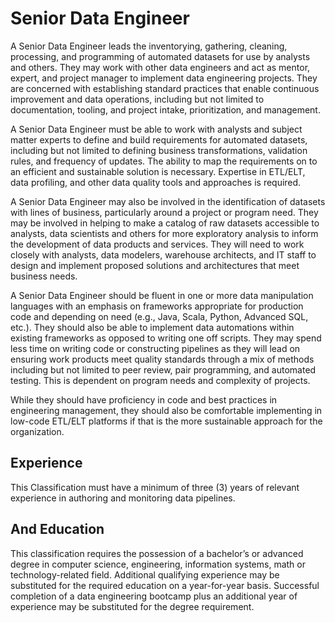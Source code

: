 
# Senior Data Engineer    
A Senior Data Engineer leads the inventorying, gathering, cleaning, processing, and programming of automated datasets for use by analysts and others. They may work with other data engineers and act as mentor, expert, and project manager to implement data engineering projects. They are concerned with establishing standard practices that enable continuous improvement and data operations, including but not limited to documentation, tooling, and project intake, prioritization, and management.

A Senior Data Engineer must be able to work with analysts and subject matter experts to define and build requirements for automated datasets, including but not limited to defining business transformations, validation rules, and frequency of updates. The ability to map the requirements on to an efficient and sustainable solution is necessary. Expertise in ETL/ELT, data profiling, and other data quality tools and approaches is required.

A Senior Data Engineer may also be involved in the identification of datasets with lines of business, particularly around a project or program need. They may be involved in helping to make a catalog of raw datasets accessible to analysts, data scientists and others for more exploratory analysis to inform the development of data products and services. They will need to work closely with analysts, data modelers, warehouse architects, and IT staff to design and implement proposed solutions and architectures that meet business needs.

A Senior Data Engineer should be fluent in one or more data manipulation languages with an emphasis on frameworks appropriate for production code and depending on need (e.g., Java, Scala, Python, Advanced SQL, etc.). They should also be able to implement data automations within existing frameworks as opposed to writing one off scripts. They may spend less time on writing code or constructing pipelines as they will lead on ensuring work products meet quality standards through a mix of methods including but not limited to peer review, pair programming, and automated testing. This is dependent on program needs and complexity of projects.

While they should have proficiency in code and best practices in engineering management, they should also be comfortable implementing in low-code ETL/ELT platforms if that is the more sustainable approach for the organization.

## Experience
This Classification must have a minimum of three (3) years of relevant experience in authoring and monitoring data pipelines.

## And Education
This classification requires the possession of a bachelor’s or advanced degree in computer science, engineering, information systems, math or technology-related field. Additional qualifying experience may be substituted for the required education on a year-for-year basis. Successful completion of a data engineering bootcamp plus an additional year of experience may be substituted for the degree requirement.
